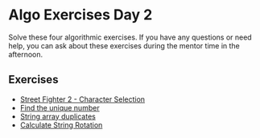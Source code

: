 # Algo Exercises Day 2

Solve these four algorithmic exercises. If you have any questions or need help, you can ask about these exercises during the mentor time in the afternoon.

## Exercises

- [Street Fighter 2 - Character Selection](https://www.codewars.com/kata/5853213063adbd1b9b0000be)
- [Find the unique number]( https://www.codewars.com/kata/585d7d5adb20cf33cb000235)
- [String array duplicates](https://www.codewars.com/kata/59f08f89a5e129c543000069)
- [Calculate String Rotation](https://www.codewars.com/kata/5596f6e9529e9ab6fb000014)